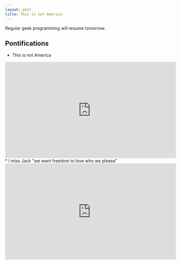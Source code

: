 ```yaml
---
layout: post
title: This is not America 
---
```


Regular geek programming will resume tomorrow.

## Pontifications

* This is not America<br />
<iframe width="560" height="315" src="https://www.youtube.com/embed/TacjMOv6Xwo" frameborder="0" allowfullscreen></iframe>
* I miss Jack "we want freedom to love who we please"<br />
<iframe width="560" height="315" src="https://www.youtube.com/embed/9ddrsRpr1_Q" frameborder="0" allowfullscreen></iframe>

